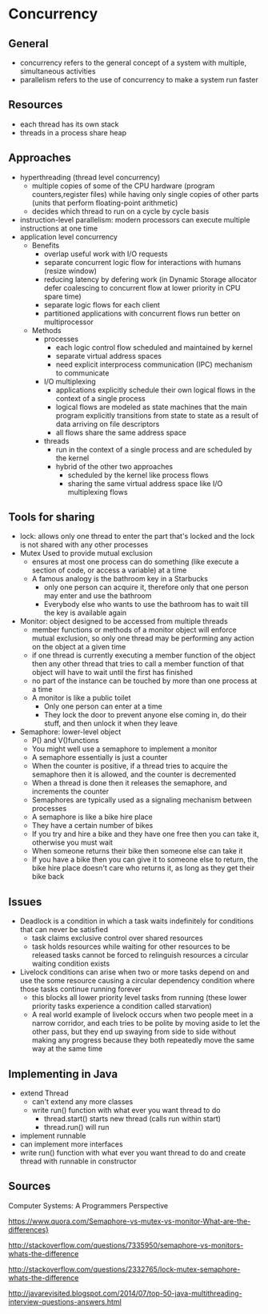 # Concurrency

## General

* concurrency refers to the general concept of a system with multiple, simultaneous activities
* parallelism refers to the use of concurrency to make a system run faster

## Resources

* each thread has its own stack
* threads in a process share heap

## Approaches

* hyperthreading (thread level concurrency)
  * multiple copies of some of the CPU hardware (program counters,register files) while having only single copies of other parts (units that perform floating-point arithmetic)
  * decides which thread to run on a cycle by cycle basis
* instruction-level parallelism: modern processors can execute multiple instructions at one time
* application level concurrency
  * Benefits
    * overlap useful work with I/O requests
    * separate concurrent logic flow for interactions with humans (resize window)
    * reducing latency by defering work (in Dynamic Storage allocator defer coalescing to concurrent flow at lower priority in CPU spare time)
    * separate logic flows for each client
    * partitioned applications with concurrent flows run better on multiprocessor
  * Methods
    * processes
      * each logic control flow scheduled and maintained by kernel
      * separate virtual address spaces
      * need explicit interprocess communication (IPC) mechanism to communicate
    * I/O multiplexing
      * applications explicitly schedule their own logical flows in the context of a single process
      * logical flows are modeled as state machines that the main program explicitly transitions from state to state as a result of data arriving on file descriptors
      * all flows share the same address space
    * threads
      * run in the context of a single process and are scheduled by the kernel
      * hybrid of the other two approaches
          * scheduled by the kernel like process flows
          * sharing the same virtual address space like I/O multiplexing flows

## Tools for sharing

* lock: allows only one thread to enter the part that's locked and the lock is not shared with any other processes
* Mutex Used to provide mutual exclusion 
  * ensures at most one process can do something (like execute a section of code, or access a variable) at a time
  * A famous analogy is the bathroom key in a Starbucks
    * only one person can acquire it, therefore only that one person may enter and use the bathroom
    * Everybody else who wants to use the bathroom has to wait till the key is available again
* Monitor: object designed to be accessed from multiple threads
  * member functions or methods of a monitor object will enforce mutual exclusion, so only one thread may be performing any action on the object at a given time
  * if one thread is currently executing a member function of the object then any other thread that tries to call a member function of that object will have to wait until the first has finished
  * no part of the instance can be touched by more than one process at a time
  * A monitor is like a public toilet
    * Only one person can enter at a time
    * They lock the door to prevent anyone else coming in, do their stuff, and then unlock it when they leave
* Semaphore: lower-level object
  *  P() and V()functions
  *  You might well use a semaphore to implement a monitor
  *  A semaphore essentially is just a counter
    * When the counter is positive, if a thread tries to acquire the semaphore then it is allowed, and the counter is decremented
    * When a thread is done then it releases the semaphore, and increments the counter
  *  Semaphores are typically used as a signaling mechanism between processes
  *  A semaphore is like a bike hire place
    * They have a certain number of bikes
    * If you try and hire a bike and they have one free then you can take it, otherwise you must wait
    * When someone returns their bike then someone else can take it
    * If you have a bike then you can give it to someone else to return, the bike hire place doesn't care who returns it, as long as they get their bike back

 ## Issues

* Deadlock is a condition in which a task waits indefinitely for conditions that can never be satisfied
  * task claims exclusive control over shared resources 
  * task holds resources while waiting for other resources to be released tasks cannot be forced to relinguish resources a circular waiting condition exists
* Livelock conditions can arise when two or more tasks depend on and use the some resource causing a circular dependency condition where those tasks continue running forever
  * this blocks all lower priority level tasks from running (these lower priority tasks experience a condition called starvation)
  * A real world example of livelock occurs when two people meet in a narrow corridor, and each tries to be polite by moving aside to let the other pass, but they end up swaying from side to side without making any progress because they both repeatedly move the same way at the same time
 
 ## Implementing in Java

* extend Thread
  * can't extend any more classes
  * write run() function with what ever you want thread to do
    * thread.start() starts new thread (calls run within start)
    * thread.run() will run
*  implement runnable
  * can implement more interfaces
  * write run() function with what ever you want thread to do and create thread with runnable in constructor
 
## Sources

Computer Systems: A Programmers Perspective

https://www.quora.com/Semaphore-vs-mutex-vs-monitor-What-are-the-differences}

http://stackoverflow.com/questions/7335950/semaphore-vs-monitors-whats-the-difference

http://stackoverflow.com/questions/2332765/lock-mutex-semaphore-whats-the-difference

http://javarevisited.blogspot.com/2014/07/top-50-java-multithreading-interview-questions-answers.html
